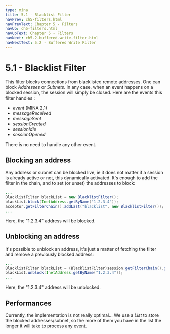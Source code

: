 ```yaml
---
type: mina
title: 5.1 - Blacklist Filter
navPrev: ch5-filters.html
navPrevText: Chapter 5 - Filters
navUp: ch5-filters.html
navUpText: Chapter 5 - Filters
navNext: ch5.2-buffered-write-filter.html
navNextText: 5.2 - Buffered Write Filter
---
```


# 5.1 - Blacklist Filter

This filter blocks connections from blacklisted remote addresses. One can block _Addresses_ or _Subnets_. In any case, when an event happens on a blocked session, the session will simply be closed. Here are the events this filter handles :

* _event_ (MINA 2.1)
* _messageReceived_
* _messageSent_
* _sessionCreated_
* _sessionIdle_
* _sessionOpened_

There is no need to handle any other event.

## Blocking an address

Any address or subnet can be blocked live, ie it does not matter if a session is already active or not, this dynamically activated. 
It's enough to add the filter in the chain, and to set (or unset) the addresses to block:

```java
...
BlacklistFilter blackList = new BlacklistFilter();
blackList.block(InetAddress.getByName("1.2.3.4"));
acceptor.getFilterChain().addLast("blacklist", new BlacklistFilter());
...
```

Here, the "1.2.3.4" address will be blocked. 

## Unblocking an address

It's possible to unblock an address, it's just a matter of fetching the filter and remove a previously blocked address:

```java
...
BlacklistFilter blackList = (BlacklistFilter)session.getFilterChain().get(BlacklistFilter.class);
blackList.unblock(InetAddress.getByName("1.2.3.4"));
...
```

Here, the "1.2.3.4" address will be unblocked. 

## Performances

Currently, the implementation is not really optimal... We use a _List_ to store the blocked addresses/subnet, so the more of them you have in the list the longer it will take to process any event.
